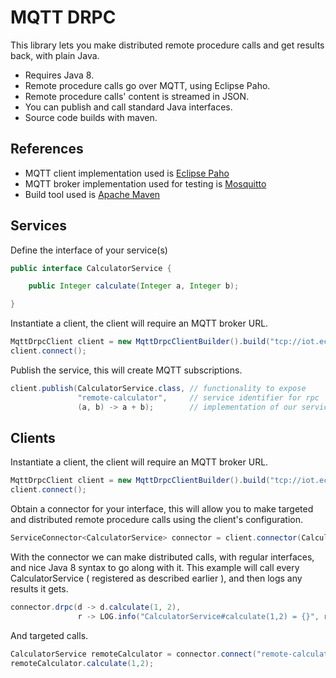 # MQTT DRPC

This library lets you make distributed remote procedure calls and get results back, with plain Java.

- Requires Java 8.
- Remote procedure calls go over MQTT, using Eclipse Paho.
- Remote procedure calls' content is streamed in JSON.
- You can publish and call standard Java interfaces.
- Source code builds with maven.

## References

- MQTT client implementation used is [Eclipse Paho](https://eclipse.org/paho/)
- MQTT broker implementation used for testing is [Mosquitto](http://mosquitto.org/)
- Build tool used is [Apache Maven](http://maven.apache.org/)

## Services

Define the interface of your service(s)

```java
public interface CalculatorService {

    public Integer calculate(Integer a, Integer b);

}
```

Instantiate a client, the client will require an MQTT broker URL.

```java
MqttDrpcClient client = new MqttDrpcClientBuilder().build("tcp://iot.eclipse.org:1883");
client.connect();
```

Publish the service, this will create MQTT subscriptions.

```java
client.publish(CalculatorService.class, // functionality to expose
               "remote-calculator",     // service identifier for rpc
               (a, b) -> a + b);        // implementation of our service
```

## Clients

Instantiate a client, the client will require an MQTT broker URL.

```java
MqttDrpcClient client = new MqttDrpcClientBuilder().build("tcp://iot.eclipse.org:1883");
client.connect();
```

Obtain a connector for your interface, this will allow you to make targeted and distributed remote procedure calls using the client's configuration.

```java
ServiceConnector<CalculatorService> connector = client.connector(CalculatorService.class);
```

With the connector we can make distributed calls, with regular interfaces, and nice Java 8 syntax to go along with it. This example will call every CalculatorService ( registered as described earlier ), and then logs any results it gets.

```java
connector.drpc(d -> d.calculate(1, 2),
               r -> LOG.info("CalculatorService#calculate(1,2) = {}", r));
```

And targeted calls.

```java
CalculatorService remoteCalculator = connector.connect("remote-calculator"); // connect to the calculator identified by the id we've registered with at the service side
remoteCalculator.calculate(1,2);
```
